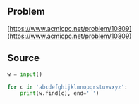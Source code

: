 ## Problem

[https://www.acmicpc.net/problem/10809](https://www.acmicpc.net/problem/10809)

## Source

```py
w = input()

for c in 'abcdefghijklmnopqrstuvwxyz':
    print(w.find(c), end=' ')
```